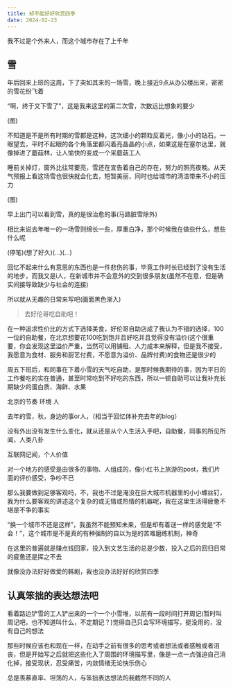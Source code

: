 ```yaml
---
title: 却不能好好欣赏四季
date: 2024-02-23
---
```


我不过是个外来人，而这个城市存在了上千年

## 雪

年后回来上班的这周，下了突如其来的一场雪，晚上接近9点从办公楼出来，密密的雪花纷飞着

“啊，终于又下雪了”，这是我来这里的第二次雪，次数远比想象的要少

(图)

不知道是不是所有时期的雪都是这种，这次细小的颗粒反着光，像小小的钻石。一眼望去，平时不起眼的各个角落里都闪着亮晶晶的小点，如果这是在塞尔达里，就像掉进了蘑菇林，让人愉快的变成一个采蘑菇工人

睡前关掉灯，窗外比往常要亮，雪还在宣告着自己的存在，努力的照亮夜晚。从天气预报上看这场雪也很快就会化去，短暂美丽，同时也给城市的清洁带来不小的压力

(图)

早上出门可以看到雪，真的是很治愈的事(马路脏雪除外)

相比来说去年唯一的一场雪则绵长一些，厚重白净，那个时候我在做些什么，想些什么呢

(停笔)(想了好久)(...)(...)

回忆不起来什么有意思的东西也是一件悲伤的事，毕竟工作时长已经到了没有生活的地步，而我又是i人，在新城市并不会意外的交到很多朋友(虽然不在意，但是确实间接导致缺少与社会的连接)

所以就从无趣的日常来写吧(画面黑色渐入)

> 去好伦哥吃自助吧！

在一种追求性价比的方式下选择美食，好伦哥自助店成了我认为不错的选择，100一位的自助餐，在北京想要花100吃到饱并且好吃并且觉得没有溢价(这个很重要，你会发现这里溢价严重，当然可以用铺租、人力成本来解释，但是我不接受，我愿意为食材、服务和厨艺付费，不愿意为溢价、品牌付费)的食物还是很少的

周五下班后，和同事在下着小雪的天气吃自助，是那时候我期待的事，因为平日的工作餐吃的实在普通，甚至时常吃到不好吃的东西，所以一顿自助可以让我补充长期缺少的蛋白质、海鲜、水果

北京的节奏 环境 人

去年的雪，秋，身边的事or人，（相当于回忆体补充去年的blog）

没有外出没有发生什么变化，就从还是从个人生活入手吧，自助餐，同事的所见所闻，人类八卦

互联网记闻，个人价值

对一个地方的感受是由很多的事物、人组成的，像小红书上旅游的post，我们片面的评价感受，争吵不已

那么我要做到足够客观吗，不，我也不过是淹没在巨大城市机器里的小小螺丝钉，我为什么要客观的讲述这个复杂的或无情或热情的机器呢，我在这里生活得疲惫不堪是不争的事实

“换一个城市不还是这样”，我虽然不能预知未来，但是却有着谜一样的感觉是“不会！”，这个城市是不是真的有种强制的自以为是的苦难磨练机制，神奇

在这里的普遍就是赚点钱回家，投入到文艺生活的总是少数，投入之后的回归日常的疲惫还是挥之不去

就像没办法好好做爱的韩剧，我也没办法好好的欣赏四季

## 认真笨拙的表达想法吧

看着路边铲雪的工人铲出来的一个一个小雪堆，以前有一段时间打开周记(暂时叫周记吧，也不知道叫什么，不定期记？)觉得自己只会写环境描写，挺没用的，没有自己的想法

那些时候应该也和现在一样，在动手之前有很多的思考或者想法或者感触或者沮丧，但是开始写之后就把这些化入了周围的环境描写里，像是一点一点强迫自己消化掉，接受现状，忍受痛苦，内敛情绪无论快乐伤心

总是羡慕直率、坦荡的人，与笨拙表达想法的我截然不同的人
